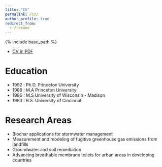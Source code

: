 ```yaml
---
title: "CV"
permalink: /cv/
author_profile: true
redirect_from:
  - /resume
---
```


{% include base_path %}

* [CV in PDF](pti_cv_1-14-2023.pdf)

Education
======
* 1992 : Ph.D. Princeton University
* 1988 : M.A Princeton University
* 1986 : M.S University of Wisconsin - Madison
* 1983 : B.S. University of Cincinnati

Research Areas
====
* Biochar applications for stormwater management
* Measurement and modeling of fugitive greenhouse gas emissions from landfills
* Groundwater and soil remediation
* Advancing breathable membrane toilets for urban areas in developing countries
